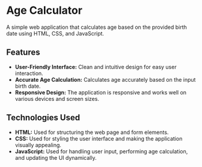 # Age Calculator

A simple web application that calculates age based on the provided birth date using HTML, CSS, and JavaScript.

## Features

- **User-Friendly Interface:** Clean and intuitive design for easy user interaction.
- **Accurate Age Calculation:** Calculates age accurately based on the input birth date.
- **Responsive Design:** The application is responsive and works well on various devices and screen sizes.

## Technologies Used

- **HTML:** Used for structuring the web page and form elements.
- **CSS:** Used for styling the user interface and making the application visually appealing.
- **JavaScript:** Used for handling user input, performing age calculation, and updating the UI dynamically.


